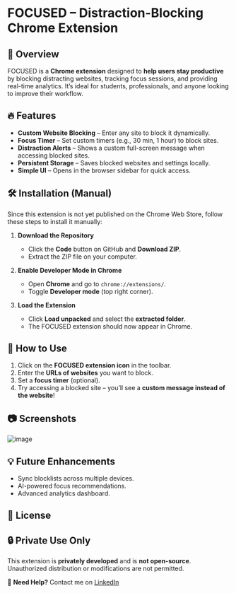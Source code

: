 # FOCUSED – Distraction-Blocking Chrome Extension  

## 🚀 Overview  
FOCUSED is a **Chrome extension** designed to **help users stay productive** by blocking distracting websites, tracking focus sessions, and providing real-time analytics. It’s ideal for students, professionals, and anyone looking to improve their workflow.  

## 🔥 Features  
- **Custom Website Blocking** – Enter any site to block it dynamically.  
- **Focus Timer** – Set custom timers (e.g., 30 min, 1 hour) to block sites.  
- **Distraction Alerts** – Shows a custom full-screen message when accessing blocked sites.  
- **Persistent Storage** – Saves blocked websites and settings locally.  
- **Simple UI** – Opens in the browser sidebar for quick access.  

## 🛠️ Installation (Manual)  
Since this extension is not yet published on the Chrome Web Store, follow these steps to install it manually:  

1. **Download the Repository**  
   - Click the **Code** button on GitHub and **Download ZIP**.  
   - Extract the ZIP file on your computer.  

2. **Enable Developer Mode in Chrome**  
   - Open **Chrome** and go to `chrome://extensions/`.  
   - Toggle **Developer mode** (top right corner).  

3. **Load the Extension**  
   - Click **Load unpacked** and select the **extracted folder**.  
   - The FOCUSED extension should now appear in Chrome.  

## 📌 How to Use  
1. Click on the **FOCUSED extension icon** in the toolbar.  
2. Enter the **URLs of websites** you want to block.  
3. Set a **focus timer** (optional).  
4. Try accessing a blocked site – you’ll see a **custom message instead of the website**!  

## 📷 Screenshots  
![image](https://github.com/user-attachments/assets/7cfdc3ff-05cb-4271-9951-d90cc5dc53ce)


## 💡 Future Enhancements  
- Sync blocklists across multiple devices.  
- AI-powered focus recommendations.  
- Advanced analytics dashboard.  

## 📝 License  
## 🔒 Private Use Only  
This extension is **privately developed** and is **not open-source**. Unauthorized distribution or modifications are not permitted.  

  
📩 **Need Help?** Contact me on [LinkedIn](https://www.linkedin.com/in/pervez-rahman-a520ba206/)  
